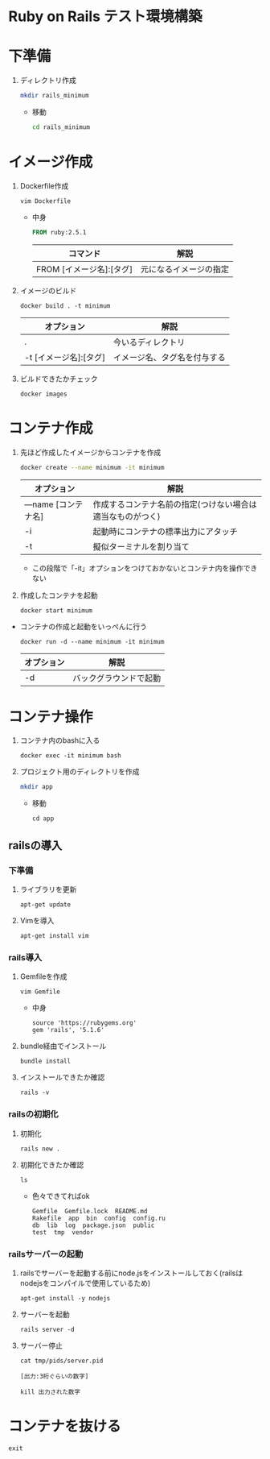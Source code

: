# Ruby on Rails テスト環境構築

# 下準備

1. ディレクトリ作成

   ```bash
   mkdir rails_minimum
   ```

   - 移動

     ```bash
     cd rails_minimum
     ```

# イメージ作成

1. Dockerfile作成

   ```
   vim Dockerfile
   ```

   - 中身

     ```dockerfile
     FROM ruby:2.5.1
     ```

     | コマンド                 | 解説                   |
     | ------------------------ | ---------------------- |
     | FROM [イメージ名]:[タグ] | 元になるイメージの指定 |

3. イメージのビルド

   ```
   docker build . -t minimum
   ```

   | オプション             | 解説                         |
   | ---------------------- | ---------------------------- |
   | .                      | 今いるディレクトリ           |
   | -t [イメージ名]:[タグ] | イメージ名、タグ名を付与する |

4. ビルドできたかチェック

   ```
   docker images
   ```

   

# コンテナ作成

1. 先ほど作成したイメージからコンテナを作成

   ```bash
   docker create --name minimum -it minimum
   ```

   | オプション         | 解説                                                       |
   | ------------------ | ---------------------------------------------------------- |
   | —name [コンテナ名] | 作成するコンテナ名前の指定(つけない場合は適当なものがつく) |
   | -i                 | 起動時にコンテナの標準出力にアタッチ                       |
   | -t                 | 擬似ターミナルを割り当て                                   |

   - この段階で「-it」オプションをつけておかないとコンテナ内を操作できない

2. 作成したコンテナを起動

   ```
   docker start minimum
   ```

- コンテナの作成と起動をいっぺんに行う

  ```
  docker run -d --name minimum -it minimum
  ```

  | オプション | 解説                   |
  | ---------- | ---------------------- |
  | -d         | バックグラウンドで起動 |

  

# コンテナ操作

1. コンテナ内のbashに入る

   ```
   docker exec -it minimum bash
   ```

2. プロジェクト用のディレクトリを作成

   ```bash
   mkdir app
   ```

   - 移動

     ```
     cd app
     ```

## railsの導入

### 下準備

1. ライブラリを更新

   ```
   apt-get update
   ```

2. Vimを導入

   ```
   apt-get install vim
   ```
   
   

### rails導入

1. Gemfileを作成

   ```
   vim Gemfile
   ```
   
   - 中身
   
     ```
     source 'https://rubygems.org'
     gem 'rails', '5.1.6'
     ```
2. bundle経由でインストール

   ```
   bundle install
   ```
   
3. インストールできたか確認

   ```
   rails -v
   ```
   
### railsの初期化

1. 初期化

   ```
   rails new .
   ```

2. 初期化できたか確認

     ```
     ls
     ```
     
     - 色々できてればok
     
       ```
       Gemfile  Gemfile.lock  README.md
       Rakefile  app  bin  config  config.ru
       db  lib  log  package.json  public 
       test  tmp  vendor
       ```
   
### railsサーバーの起動

1. railsでサーバーを起動する前にnode.jsをインストールしておく(railsはnodejsをコンパイルで使用しているため)

   ```
   apt-get install -y nodejs
   ```
   
2. サーバーを起動

   ```
   rails server -d
   ```

3. サーバー停止

   ```
   cat tmp/pids/server.pid
   
   [出力:3桁ぐらいの数字]
   
   kill 出力された数字
   ```
   

# コンテナを抜ける

```
exit
```
